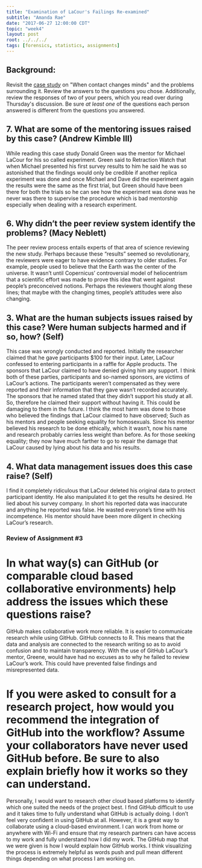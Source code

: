 ```yaml
---
title: "Examination of LaCour's Failings Re-examined"
subtitle: "Amanda Rae"
date: "2017-06-27 12:00:00 CDT"
topic: "week4"
layout: post
root: ../../../
tags: [forensics, statistics, assignments]
---
```

 
## Background:

Revisit the [case study](https://www.unh.edu/research/sites/www.unh.edu.research/files/docs/RIS/lacour_case.pdf) on "When contact changes minds" and the problems surrounding it. Review the answers to the questions you chose. Additionally, review the responses of two of your peers, which you read over during Thursday's discussion. Be sure *at least one* of the questions each person answered is different from the questions you answered.

## 7. What are some of the mentoring issues raised by this case? (Andrew Kimble III)

While reading this case study Donald Green was the mentor for Michael LaCour for his so called experiment. Green said to Retraction Watch that when Michael presented his first survey results to him he said he was so astonished that the findings would only be credible if another replica experiment was done and once Michael and Dave did the experiment again the results were the same as the first trial, but Green should have been there for both the trials so he can see how the experiment was done was he never was there to supervise the procedure which is bad mentorship especially when dealing with a research experiment.

 ## 6. Why didn’t the peer review system identify the problems? (Macy Neblett)
 
The peer review process entails experts of that area of science reviewing the new study. Perhaps because these “results” seemed so revolutionary, the reviewers were eager to have evidence contrary to older studies. For example, people used to believe that the Earth was the center of the universe. It wasn’t until Copernicus’ controversial model of heliocentrism that a scientific effort was made to prove this idea that went against people’s preconceived notions. Perhaps the reviewers thought along these lines; that maybe with the changing times, people’s attitudes were also changing.

## 3. What are the human subjects issues raised by this case? Were human subjects harmed and if so, how? (Self)

This case was wrongly conducted and reported. Initially the researcher claimed that he gave participants $100 for their input. Later, LaCour confessed to entering participants in a raffle for Apple products. The sponsors that LaCour claimed to have denied giving him any support. I think both of these parties, participants and so-named sponsors, are victims of LaCour’s actions. The participants weren’t compensated as they were reported and their information that they gave wasn’t recorded accurately. The sponsors that he named stated that they didn’t support his study at all. So, therefore he claimed their support without having it. This could be damaging to them in the future. 
I think the most harm was done to those who believed the findings that LaCour claimed to have observed; Such as his mentors and people seeking equality for homosexuals. Since his mentor believed his research to be done ethically, which it wasn’t, now his name and research probably carries less weight than before. As for those seeking equality; they now have much farther to go to repair the damage that LaCour caused by lying about his data and his results. 



## 4. What data management issues does this case raise? (Self)

I find it completely ridiculous that LaCour deleted his original data to protect participant identity. He also manipulated it to get the results he desired. He lied about his survey company. In short his reported data was inaccurate and anything he reported was false. He wasted everyone’s time with his incompetence.
His mentor should have been more diligent in checking LaCour’s research. 


### Review of Assignment #3

# In what way(s) can GitHub (or comparable cloud based collaborative environments) help address the issues which these questions raise?

GitHub makes collaborative work more reliable. It is easier to communicate research while using GitHub. GitHub connects to R. This means that the data and analysis are connected to the research writing so as to avoid confusion and to maintain transparency. 
With the use of GitHub LaCour’s mentor, Greene, would have had no excuses as to why he failed to review LaCour’s work. This could have prevented false findings and misrepresented data. 

 # If you were asked to consult for a research project, how would you recommend the integration of GitHub into the workflow? Assume your collaborators have never used GitHub before. Be sure to also explain briefly how it works so they can understand.

Personally, I would want to research other cloud based platforms to identify which one suited the needs of the project best. I find GitHub difficult to use and it takes time to fully understand what GitHub is actually doing. I don’t feel very confident in using GitHub at all. 
However, it is a great way to collaborate using a cloud-based environment. I can work from home or anywhere with Wi-Fi and ensure that my research partners can have access to my work and fully understand how I did my work. The GitHub map that we were given is how I would explain how GitHub works. I think visualizing the process is extremely helpful as words push and pull mean different things depending on what process I am working on. 











